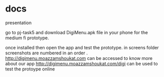 # docs
presentation

go to pj-task5 and download DigiMenu.apk file in your phone for the medium fi prototype.

once installed then open the app and test the prototype.
in screens folder screenshots are numbered in an order .
http://digimenu.moazzamshoukat.com can be accessed to know more about our app
http://digimenu.moazzamshoukat.com/digi can be used to test the protoype online

